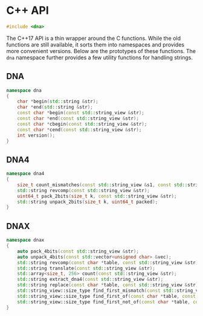 # C++ API

```C
#include <dna>
```

The C++17 API is a thin wrapper around the C functions. While the old functions are still available, it sorts them into namespaces and provides more convenient versions. Below are the prototypes of these functions. The `dna` namespace further provides a few utility functions for handling strings.

## DNA

```C++
namespace dna
{
	char *begin(std::string &str);
	char *end(std::string &str);
	const char *begin(const std::string_view &str);
	const char *end(const std::string_view &str);
	const char *cbegin(const std::string_view &str);
	const char *cend(const std::string_view &str);
	int version();
}
```

## DNA4

```C++
namespace dna4
{
	size_t count_mismatches(const std::string_view &s1, const std::string_view &s2);
	std::string revcomp(const std::string_view &str);
	uint64_t pack_2bits(size_t k, const std::string_view &str);
	std::string unpack_2bits(size_t k, uint64_t packed);
}
```

## DNAX

```C++
namespace dnax
{
	auto pack_4bits(const std::string_view &str);
	auto unpack_4bits(const std::vector<unsigned char> &vec);
	std::string revcomp(const char *table, const std::string_view &str);
	std::string translate(const std::string_view &str);
	std::array<size_t, 256> count(const std::string_view &str);
	std::string extract_dna4(const std::string_view &str);
	std::string replace(const char *table, const std::string_view &str);
	std::string_view::size_type find_first_mismatch(const std::string_view &s1, const std::string_view &s2);
	std::string_view::size_type find_first_of(const char *table, const std::string_view &str);
	std::string_view::size_type find_first_not_of(const char *table, const std::string_view &str);
}
```
